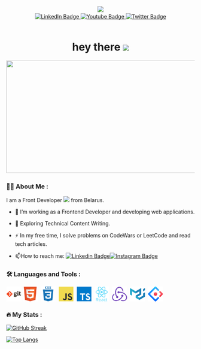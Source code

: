 <div id="header" align="center">
  <img src="https://i.giphy.com/media/v1.Y2lkPTc5MGI3NjExa3Nybmg2M3I1aG8wZnkzbDY4a3d3NDQxanRzYjZnMW84ZHEwOHB5biZlcD12MV9pbnRlcm5hbF9naWZfYnlfaWQmY3Q9cw/jdPMeyv9rn0hZHh8n9/giphy.gif" width="200"/>
  
  <div id="badges">
  <a href="https://www.linkedin.com/in/konstantintuhay/">
    <img src="https://img.shields.io/badge/LinkedIn-blue?style=for-the-badge&logo=linkedin&logoColor=white" alt="LinkedIn Badge"/>
  </a>
  <a href="#">
    <img src="https://img.shields.io/badge/YouTube-red?style=for-the-badge&logo=youtube&logoColor=white" alt="Youtube Badge"/>
  </a>
  <a href="#">
    <img src="https://img.shields.io/badge/Twitter-black?style=for-the-badge&logo=x&logoColor=white" alt="Twitter Badge"/>
  </a>
</div>
  
  <img src="https://komarev.com/ghpvc/?username=KonstantinTuhay&style=flat-square&color=blue" alt=""/>

  <h1>
    hey there
    <img src="https://media.giphy.com/media/hvRJCLFzcasrR4ia7z/giphy.gif" width="30px"/>
  </h1>
</div>



<div id="header" align="center">
  <img src="https://i.giphy.com/media/v1.Y2lkPTc5MGI3NjExYXEwaDltcXJqbWl1ZWptMGJycHpsYmNmZHU4dzM4NWgzOTU3N3ExdCZlcD12MV9pbnRlcm5hbF9naWZfYnlfaWQmY3Q9Zw/qgQUggAC3Pfv687qPC/giphy.gif" width="600" height="300"/>
</div>

### :man_technologist: About Me :

I am a Front Developer <img src="https://media.giphy.com/media/WUlplcMpOCEmTGBtBW/giphy.gif" width="30"> from Belarus.

- :telescope: I’m working as a Frontend Developer and developing web applications.

- :seedling: Exploring Technical Content Writing.

- :zap: In my free time, I solve problems on CodeWars or LeetCode and read tech articles.

- :mailbox:How to reach me: [![Linkedin Badge](https://img.shields.io/badge/-Tuhay-blue?style=flat&logo=Linkedin&logoColor=white)](https://www.linkedin.com/in/konstantintuhay/)[![Instagram Badge](https://img.shields.io/badge/-Tuhay-red?style=flat&logo=Instagram&logoColor=white)](https://www.linkedin.com/in/konstantintuhay/)

### :hammer_and_wrench: Languages and Tools :

<div>
  <img src="https://github.com/devicons/devicon/blob/master/icons/git/git-original-wordmark.svg" title="Git" **alt="Git" width="40" height="40"/>
  <img src="https://github.com/devicons/devicon/blob/master/icons/html5/html5-original.svg" title="HTML5" alt="HTML" width="40" height="40"/>&nbsp;
  <img src="https://github.com/devicons/devicon/blob/master/icons/css3/css3-plain-wordmark.svg"  title="CSS3" alt="CSS" width="40" height="40"/>&nbsp;
  <img src="https://github.com/devicons/devicon/blob/master/icons/javascript/javascript-original.svg" title="JavaScript" alt="JavaScript" width="40" height="40"/>&nbsp;
  <img src="https://github.com/devicons/devicon/blob/master/icons/typescript/typescript-plain.svg" title="TypeScript" alt="TypeScript" width="40" height="40"/>&nbsp;
  <img src="https://github.com/devicons/devicon/blob/master/icons/react/react-original-wordmark.svg" title="React" alt="React" width="40" height="40"/>&nbsp;
  <img src="https://github.com/devicons/devicon/blob/master/icons/redux/redux-original.svg" title="Redux" alt="Redux " width="40" height="40"/>&nbsp;
  <img src="https://github.com/devicons/devicon/blob/master/icons/materialui/materialui-original.svg" title="Material UI" alt="Material UI" width="40" height="40"/>&nbsp; 
  <img src="https://github.com/devicons/devicon/blob/master/icons/antdesign/antdesign-original.svg" title="Ant Design" alt="Ant Design" width="40" height="40"/>&nbsp;
</div>

### :fire: My Stats :

[![GitHub Streak](http://github-readme-streak-stats.herokuapp.com?user=KonstantinTuhay&theme=dark&background=000000)](https://git.io/streak-stats)

[![Top Langs](https://github-readme-stats.vercel.app/api/top-langs/?username=KonstantinTuhay&layout=compact&theme=vision-friendly-dark)](https://github.com/anuraghazra/github-readme-stats)
